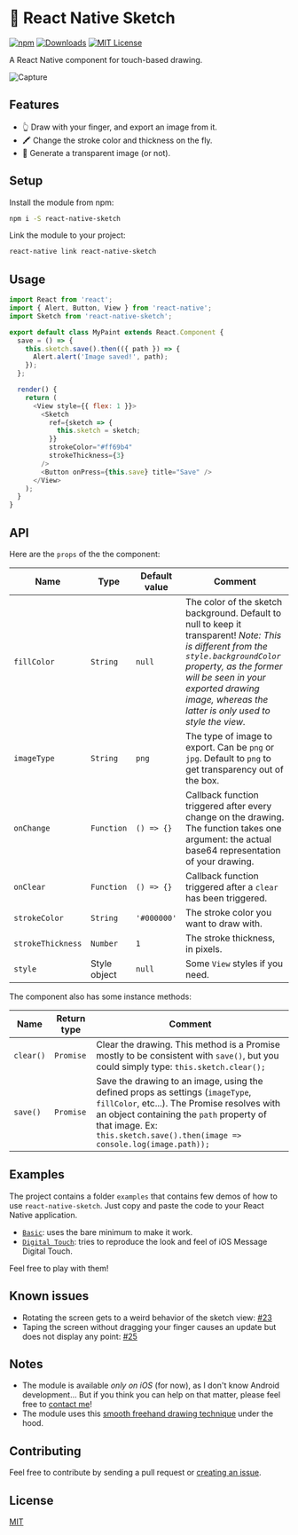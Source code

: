 # 🎨 React Native Sketch

[![npm](https://img.shields.io/npm/v/react-native-sketch.svg)](https://www.npmjs.com/package/react-native-sketch)
[![Downloads](https://img.shields.io/npm/dm/react-native-sketch.svg)](https://www.npmjs.com/package/react-native-sketch)
[![MIT License](https://img.shields.io/npm/l/react-native-sketch.svg)](http://opensource.org/licenses/MIT)

A React Native component for touch-based drawing.

![Capture](https://user-images.githubusercontent.com/5517450/29750233-6ecd0c78-8b7f-11e7-9fa2-3e589a8851c5.gif)

## Features

- 👆 Draw with your finger, and export an image from it.
- 🖍 Change the stroke color and thickness on the fly.
- 👻 Generate a transparent image (or not).

## Setup

Install the module from npm:

```bash
npm i -S react-native-sketch
```

Link the module to your project:

```bash
react-native link react-native-sketch
```

## Usage

```javascript
import React from 'react';
import { Alert, Button, View } from 'react-native';
import Sketch from 'react-native-sketch';

export default class MyPaint extends React.Component {
  save = () => {
    this.sketch.save().then(({ path }) => {
      Alert.alert('Image saved!', path);
    });
  };

  render() {
    return (
      <View style={{ flex: 1 }}>
        <Sketch
          ref={sketch => {
            this.sketch = sketch;
          }}
          strokeColor="#ff69b4"
          strokeThickness={3}
        />
        <Button onPress={this.save} title="Save" />
      </View>
    );
  }
}
```

## API

Here are the `props` of the the component:

| Name | Type | Default value | Comment |
| ---- | ---- | ------------- | ---- |
| `fillColor` | `String` | `null` | The color of the sketch background. Default to null to keep it transparent! *Note: This is different from the `style.backgroundColor` property, as the former will be seen in your exported drawing image, whereas the latter is only used to style the view.* |
| `imageType` | `String` | `png` | The type of image to export. Can be `png` or `jpg`. Default to `png` to get transparency out of the box. |
| `onChange` | `Function` | `() => {}` | Callback function triggered after every change on the drawing. The function takes one argument: the actual base64 representation of your drawing.|
| `onClear` | `Function` | `() => {}` | Callback function triggered after a `clear` has been triggered. |
| `strokeColor` | `String` | `'#000000'` | The stroke color you want to draw with. |
| `strokeThickness` | `Number` | `1` | The stroke thickness, in pixels. |
| `style` | Style object | `null` | Some `View` styles if you need. |

The component also has some instance methods:

| Name | Return type | Comment |
| ---- | ----------- | ------- |
| `clear()` | `Promise` | Clear the drawing. This method is a Promise mostly to be consistent with `save()`, but you could simply type: `this.sketch.clear();` |
| `save()` | `Promise` | Save the drawing to an image, using the defined props as settings (`imageType`, `fillColor`, etc...). The Promise resolves with an object containing the `path` property of that image. Ex: `this.sketch.save().then(image => console.log(image.path));` |

## Examples

The project contains a folder `examples` that contains few demos of how to use `react-native-sketch`. Just copy and paste the code to your React Native application.

- [`Basic`](https://github.com/jgrancher/react-native-sketch/tree/master/examples/basic): uses the bare minimum to make it work.
- [`Digital Touch`](https://github.com/jgrancher/react-native-sketch/tree/master/examples/digital-touch): tries to reproduce the look and feel of iOS Message Digital Touch.

Feel free to play with them!

## Known issues

- Rotating the screen gets to a weird behavior of the sketch view: [#23](https://github.com/jgrancher/react-native-sketch/issues/23)
- Taping the screen without dragging your finger causes an update but does not display any point: [#25](https://github.com/jgrancher/react-native-sketch/issues/25)

## Notes

- The module is available *only on iOS* (for now), as I don't know Android development... But if you think you can help on that matter, please feel free to [contact me](https://twitter.com/jgrancher)!
- The module uses this [smooth freehand drawing technique](http://code.tutsplus.com/tutorials/smooth-freehand-drawing-on-ios--mobile-13164) under the hood.

## Contributing

Feel free to contribute by sending a pull request or [creating an issue](https://github.com/jgrancher/react-native-sketch/issues/new).

## License

[MIT](https://github.com/jgrancher/react-native-sketch/tree/master/LICENSE)
